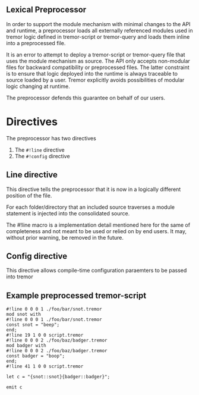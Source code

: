 ## Lexical Preprocessor

In order to support the module mechanism with minimal changes to the API and runtime,
a preprocessor loads all externally referenced modules used in tremor logic defined
in tremor-script or tremor-query and loads them inline into a preprocessed file.

It is an error to attempt to deploy a tremor-script or tremor-query file that uses the
module mechanism as source. The API only accepts non-modular files for backward compatibility
or preprocessed files. The latter constraint is to ensure that logic deployed into the
runtime is always traceable to source loaded by a user. Tremor explicitly avoids possibilities
of modular logic changing at runtime.

The preprocessor defends this guarantee on behalf of our users.

# Directives

The preprocessor has two directives

1. The `#!line` directive
2. The `#!config` directive

## Line directive

This directive tells the preprocessor that it is now in a logically different position of the file.

For each folder/directory that an included source traverses a module statement is injected into the consolidated source.

The #!line macro is a implementation detail mentioned here for the same of completeness and not meant to be used or relied
on by end users. It may, without prior warning, be removed in the future.

## Config directive

This directive allows compile-time configuration paraemters to be passed into tremor

## Example preprocessed tremor-script

```tremor
#!line 0 0 0 1 ./foo/bar/snot.tremor
mod snot with
#!line 0 0 0 1 ./foo/bar/snot.tremor
const snot = "beep";
end;
#!line 19 1 0 0 script.tremor
#!line 0 0 0 2 ./foo/baz/badger.tremor
mod badger with
#!line 0 0 0 2 ./foo/baz/badger.tremor
const badger = "boop";
end;
#!line 41 1 0 0 script.tremor

let c = "{snot::snot}{badger::badger}";

emit c
```
